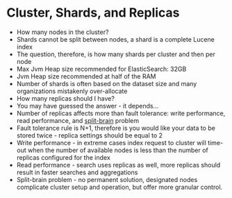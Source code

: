 # Cluster, Shards, and Replicas

* How many nodes in the cluster?
* Shards cannot be split between nodes, a shard is a complete Lucene index
* The question, therefore, is how many shards per cluster and then per node
* Max Jvm Heap size recommended for ElasticSearch: 32GB
* Jvm Heap size recommended at half of the RAM
* Number of shards is often based on the dataset size and many organizations mistakenly over-allocate
* How many replicas should I have?
* You may have guessed the answer - it depends...
* Number of replicas affects more than fault tolerance: write performance, read performance, and [split-brain](https://github.com/elastic/elasticsearch/issues/2488) problem
* Fault tolerance rule is N+1, therefore is you would like your data to be stored twice - replica settings should be equal to 2
* Write performance - in extreme cases index request to cluster will time-out when the number of available nodes is less than the number of replicas configured for the index
* Read performance - search uses replicas as well, more replicas should result in faster searches and aggregations
* Split-brain problem - no permanent solution, designated nodes complicate cluster setup and operation, but offer more granular control.



